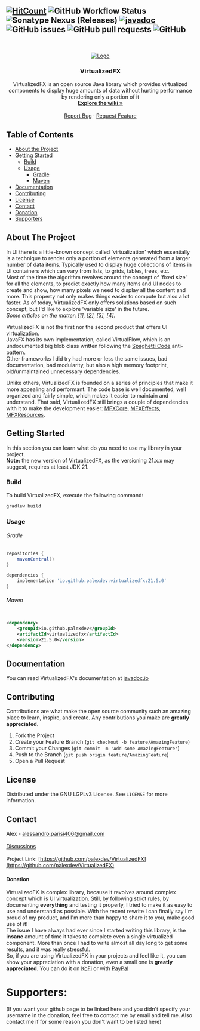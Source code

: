 <!--@formatter:off-->
[![HitCount](https://hits.dwyl.com/palexdev/VirtualizedFX.svg?style=flat-square)](http://hits.dwyl.com/palexdev/VirtualizedFX)
![GitHub Workflow Status](https://github.com/palexdev/virtualizedfx/actions/workflows/gradle.yml/badge.svg)
![Sonatype Nexus (Releases)](https://img.shields.io/nexus/r/io.github.palexdev/virtualizedfx?server=https%3A%2F%2Fs01.oss.sonatype.org&style=flat-square)
[![javadoc](https://javadoc.io/badge2/io.github.palexdev/virtualizedfx/javadoc.svg?logo=java)](https://javadoc.io/doc/io.github.palexdev/virtualizedfx)
![GitHub issues](https://img.shields.io/github/issues-raw/palexdev/virtualizedfx?style=flat-square)
![GitHub pull requests](https://img.shields.io/github/issues-pr/palexdev/virtualizedfx?style=flat-square)
![GitHub](https://img.shields.io/github/license/palexdev/virtualizedfx?style=flat-square)
---

<!-- PROJECT LOGO -->
<br />
<p align="center">
  <a href="https://github.com/palexdev/VirtualizedFX">
    <img src=https://imgur.com/0Ae689U.png" alt="Logo">
  </a>
</p>


<h3 align="center">VirtualizedFX</h3>

<p align="center">
    VirtualizedFX is an open source Java library which provides virtualized components to display huge amounts of data
without hurting performance by rendering only a portion of it
    <br />
    <a href="https://github.com/palexdev/VirtualizedFX/tree/main/wiki"><strong>Explore the wiki »</strong></a>
    <br />
    <br />
    <a href="https://github.com/palexdev/VirtualizedFX/issues">Report Bug</a>
    ·
    <a href="https://github.com/palexdev/VirtualizedFX/issues">Request Feature</a>
</p>

<!-- TABLE OF CONTENTS -->

## Table of Contents

* [About the Project](#about-the-project)
* [Getting Started](#getting-started)
    * [Build](#build)
    * [Usage](#usage)
        * [Gradle](#gradle)
        * [Maven](#maven)
* [Documentation](#documentation)
* [Contributing](#contributing)
* [License](#license)
* [Contact](#contact)
* [Donation](#donation)
* [Supporters](#supporters)

<!-- ABOUT THE PROJECT -->

## About The Project

In UI there is a little-known concept called 'virtualization' which essentially is a technique to render only a portion
of elements generated from a larger number of data items. Typically used to display huge collections of items in UI
containers which can vary from lists, to grids, tables, trees, etc.  
Most of the time the algorithm revolves around the concept of 'fixed size' for all the elements, to predict exactly how
many items and UI nodes to create and show, how many pixels we need to display all the content and more. This property
not only makes things easier to compute but also a lot faster.
As of today, VirtualizedFX only offers solutions based on such concept, but I'd like to explore 'variable size' in the future.  
_Some articles on the matter:
[[1]](https://medium.com/ingeniouslysimple/building-a-virtualized-list-from-scratch-9225e8bec120),
[[2]](https://dev.to/murilovarela/make-your-virtualized-list-5cpm),
[[3]](https://dev.to/nishanbajracharya/what-i-learned-from-building-my-own-virtualized-list-library-for-react-45ik),
[[4]](https://betterprogramming.pub/virtualized-rendering-from-scratch-in-react-34c2ad482b16)._
  
VirtualizedFX is not the first nor the second product that offers UI virtualization.  
JavaFX has its own implementation, called VirtualFlow, which is an undocumented big blob class written following the
[Spaghetti Code](https://en.wikipedia.org/wiki/Spaghetti_code) anti-pattern.  
Other frameworks I did try had more or less the same issues, bad documentation, bad modularity, but also a high memory
footprint, old/unmaintained unnecessary dependencies.  
  
Unlike others, VirtualizedFX is founded on a series of principles that make it more appealing and performant.
The code base is well documented, well organized and fairly simple, which makes it easier to maintain and understand.
That said, VirtualizedFX still brings a couple of dependencies with it to make the development easier:
[MFXCore](https://github.com/palexdev/MaterialFX/tree/rewrite/modules/core),
[MFXEffects](https://github.com/palexdev/MaterialFX/tree/rewrite/modules/effects),
[MFXResources](https://github.com/palexdev/MaterialFX/tree/rewrite/modules/resources).

<!-- GETTING STARTED -->

## Getting Started

In this section you can learn what do you need to use my library in your project.  
**Note:** the new version of VirtualizedFX, as the versioning 21.x.x may suggest, requires at least JDK 21.

### Build

To build VirtualizedFX, execute the following command:
```groovy
gradlew build
```

### Usage

###### Gradle

```groovy
repositories {
    mavenCentral()
}

dependencies {
    implementation 'io.github.palexdev:virtualizedfx:21.5.0'
}
```

###### Maven

```xml

<dependency>
    <groupId>io.github.palexdev</groupId>
    <artifactId>virtualizedfx</artifactId>
    <version>21.5.0</version>
</dependency>
```

<!-- DOCUMENTATION -->

## Documentation

You can read VirtualizedFX's documentation at [javadoc.io](https://javadoc.io/doc/io.github.palexdev/virtualizedfx)

<!-- CONTRIBUTING -->

## Contributing

Contributions are what make the open source community such an amazing place to learn, inspire, and create. Any
contributions you make are **greatly appreciated**.

1. Fork the Project
2. Create your Feature Branch (`git checkout -b feature/AmazingFeature`)
3. Commit your Changes (`git commit -m 'Add some AmazingFeature'`)
4. Push to the Branch (`git push origin feature/AmazingFeature`)
5. Open a Pull Request

<!-- LICENSE -->

## License

Distributed under the GNU LGPLv3 License. See `LICENSE` for more information.

<!-- CONTACT -->

## Contact

Alex - alessandro.parisi406@gmail.com
<br></br>
[Discussions](https://github.com/palexdev/VirtualizedFX/discussions)
<br></br>
Project Link: [https://github.com/palexdev/VirtualizedFX](https://github.com/palexdev/VirtualizedFX)

#### Donation

VirtualizedFX is complex library, because it revolves around complex concept which is UI virtualization.
Still, by following strict rules, by documenting **everything** and testing it properly, I tried to make it as easy to
use and understand as possible. With the recent rewrite I can finally say I'm proud of my product, and I'm more than happy
to share it to you, make good use of it!  
The issue I have always had ever since I started writing this library, is the **insane** amount of time it takes to complete
even a single virtualized component. More than once I had to write almost all day long to get some results, and it was
really stressful.  
So, if you are using VirtualizedFX in your projects and feel like it, you can show your appreciation with a donation,
even a small one is **greatly appreciated**.
You can do it on [KoFi](https://ko-fi.com/palexdev) or with [PayPal](https://www.paypal.com/paypalme/alxpar404/2)

# Supporters:

(If you want your github page to be linked here and you didn't specify your username in the donation, feel free to
contact me by email and tell me. Also contact me if for some reason you don't want to be listed here)







